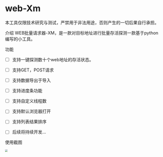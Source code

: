 # web-Xm
本工具仅限技术研究与测试，严禁用于非法用途，否则产生的一切后果自行承担。

介绍
WEB批量请求器-XM，是一款对目标地址进行批量存活探测一款基于python编写的小工具。

功能

- [ ] 支持一键探测数十个web地址的存活状态。
- [ ] 支持GET，POST请求
- [ ] 支持数据导出于导入
- [ ] 支持进度条功能
- [ ] 支持自定义线程数
- [ ] 支持默认浏览器打开
- [ ] 支持列表结果排序
- [ ] 后续将持续开发...



使用截图

<img src="C:\Users\20754\Desktop\微信截图_20250204234232.png" style="zoom:50%;" />

